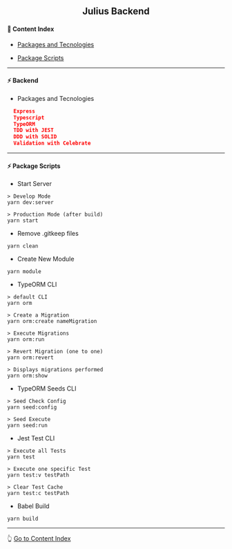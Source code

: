 <h2 align="center">Julius Backend</h2>

#### :bookmark_tabs: Content Index

- [Packages and Tecnologies](#zap-backend)

- [Package Scripts](#zap-package-scripts)

---

#### :zap: Backend

* Packages and Tecnologies
```json
  Express
  Typescript
  TypeORM
  TDD with JEST
  DDD with SOLID
  Validation with Celebrate
```

---

#### :zap: Package Scripts

* Start Server 
```
> Develop Mode
yarn dev:server

> Production Mode (after build)
yarn start
```

* Remove .gitkeep files 
```
yarn clean
```

* Create New Module 
```
yarn module
```

* TypeORM CLI 
```
> default CLI
yarn orm 

> Create a Migration
yarn orm:create nameMigration 

> Execute Migrations
yarn orm:run 

> Revert Migration (one to one)
yarn orm:revert 

> Displays migrations performed
yarn orm:show 
```

* TypeORM Seeds CLI
```
> Seed Check Config
yarn seed:config

> Seed Execute
yarn seed:run
```

* Jest Test CLI
```
> Execute all Tests
yarn test

> Execute one specific Test
yarn test:v testPath

> Clear Test Cache
yarn test:c testPath

```

* Babel Build
```
yarn build
```

---

:point_up_2: [Go to Content Index](#bookmark_tabs-content-index)

